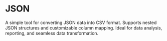 # JSON
A simple tool for converting JSON data into CSV format. Supports nested JSON structures and customizable column mapping. Ideal for data analysis, reporting, and seamless data transformation.
